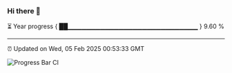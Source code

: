 ### Hi there 👋

⏳ Year progress { ██▁▁▁▁▁▁▁▁▁▁▁▁▁▁▁▁▁▁▁▁▁▁▁▁▁▁▁▁ } 9.60 %

---

⏰ Updated on Wed, 05 Feb 2025 00:53:33 GMT

![Progress Bar CI](https://github.com/code-lakshay/GitHub-Actions-Demo/workflows/Progress%20Bar%20CI/badge.svg)
